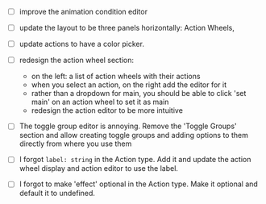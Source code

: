 - [ ] improve the animation condition editor
- [ ] update the layout to be three panels horizontally: Action Wheels, 
- [ ] update actions to have a color picker. 
- [ ] redesign the action wheel section:
  - on the left: a list of action wheels with their actions
  - when you select an action, on the right add the editor for it
  - rather than a dropdown for main, you should be able to click 'set main' on an action wheel to set it as main
  - redesign the action editor to be more intuitive

- [ ] The toggle group editor is annoying. Remove the 'Toggle Groups' section and allow creating toggle groups and adding options to them directly from where you use them

- [ ] I forgot `label: string` in the Action type. Add it and update the action wheel display and action editor to use the label.

- [ ] I forgot to make 'effect' optional in the Action type. Make it optional and default it to undefined.